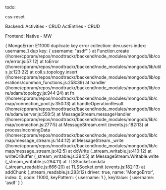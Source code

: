 todo:


css-reset

Backend:
Activities - CRUD
ActEntries - CRUD


Frontend:
Native - MW

{ MongoError: E11000 duplicate key error collection: dev.users index: username_1 dup key: { username: "asdf" }
    at Function.create (/home/cpbram/repos/moodtrackr/backend/node_modules/mongodb/lib/core/error.js:57:12)
    at toError (/home/cpbram/repos/moodtrackr/backend/node_modules/mongodb/lib/utils.js:123:22)
    at coll.s.topology.insert (/home/cpbram/repos/moodtrackr/backend/node_modules/mongodb/lib/operations/common_functions.js:258:39)
    at handler (/home/cpbram/repos/moodtrackr/backend/node_modules/mongodb/lib/core/sdam/topology.js:944:24)
    at fn (/home/cpbram/repos/moodtrackr/backend/node_modules/mongodb/lib/cmap/connection_pool.js:350:13)
    at handleOperationResult (/home/cpbram/repos/moodtrackr/backend/node_modules/mongodb/lib/core/sdam/server.js:558:5)
    at MessageStream.messageHandler (/home/cpbram/repos/moodtrackr/backend/node_modules/mongodb/lib/cmap/connection.js:277:5)
    at MessageStream.emit (events.js:182:13)
    at processIncomingData (/home/cpbram/repos/moodtrackr/backend/node_modules/mongodb/lib/cmap/message_stream.js:144:12)
    at MessageStream._write (/home/cpbram/repos/moodtrackr/backend/node_modules/mongodb/lib/cmap/message_stream.js:42:5)
    at doWrite (_stream_writable.js:410:12)
    at writeOrBuffer (_stream_writable.js:394:5)
    at MessageStream.Writable.write (_stream_writable.js:294:11)
    at TLSSocket.ondata (_stream_readable.js:666:20)
    at TLSSocket.emit (events.js:182:13)
    at addChunk (_stream_readable.js:283:12)
  driver: true,
  name: 'MongoError',
  index: 0,
  code: 11000,
  keyPattern: { username: 1 },
  keyValue: { username: 'asdf' } }
